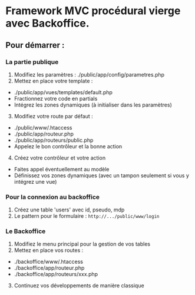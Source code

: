 # Framework MVC procédural vierge avec Backoffice.
## Pour démarrer :
### La partie publique
1.  Modifiez les paramètres : ./public/app/config/parametres.php
2.  Mettez en place votre template :
*   ./public/app/vues/templates/default.php
*   Fractionnez votre code en partials
*   Intégrez les zones dynamiques (à initialiser dans les paramètres)
3.  Modifiez votre route par défaut :
*   ./public/www/.htaccess
*   ./public/app/routeur.php
*   ./public/app/routeurs/public.php
*   Appelez le bon contrôleur et la bonne action
4.  Créez votre contrôleur et votre action
*   Faites appel éventuellement au modèle
*   Définissez vos zones dynamiques (avec un tampon seulement si vous y intégrez une vue)

### Pour la connexion au backoffice
1.  Créez une table 'users' avec id, pseudo, mdp
2.  Le pattern pour le formulaire : `http://.../public/www/login`

### Le Backoffice
1.  Modifiez le menu principal pour la gestion de vos tables
2.  Mettez en place vos routes :
*   ./backoffice/www/.htaccess
*   ./backoffice/app/routeur.php
*   ./backoffice/app/routeurs/xxx.php
3.  Continuez vos développements de manière classique
